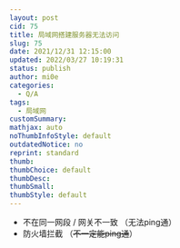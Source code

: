 ```yaml
---
layout: post
cid: 75
title: 局域网搭建服务器无法访问
slug: 75
date: 2021/12/31 12:15:00
updated: 2022/03/27 10:19:31
status: publish
author: mi0e
categories: 
  - Q/A
tags: 
  - 局域网
customSummary: 
mathjax: auto
noThumbInfoStyle: default
outdatedNotice: no
reprint: standard
thumb: 
thumbChoice: default
thumbDesc: 
thumbSmall: 
thumbStyle: default
---
```



* 不在同一网段 / 网关不一致 （无法ping通）
* 防火墙拦截 （~~不一定能ping通~~）
